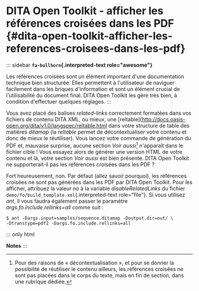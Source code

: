 # DITA Open Toolkit - afficher les références croisées dans les PDF {#dita-open-toolkit-afficher-les-references-croisees-dans-les-pdf}

::: sidebar
**`fa-bullhorn`{.interpreted-text role="awesome"}**

Les références croisées sont un élément important d\'une documentation
technique bien structurée. Elles permettent à l\'utilisateur de naviguer
facilement dans les briques d\'information et sont un élément crucial de
l\'utilisabilité du document final. DITA Open Toolkit les gère très
bien, à condition d\'effectuer quelques réglages.
:::

Vous avez placé des balises *related-links* correctement formatées dans
vos fichiers de contenu DITA XML, ou mieux, une
\[reltable\](<http://docs.oasis-open.org/dita/v1.0/langspec/reltable.html>
dans votre structure de table des matières *ditamap* (la *reltable*
permet de décontextualiser votre contenu et donc de mieux le
réutiliser). Vous lancez votre commande de génération du PDF et,
mauvaise surprise, aucune section *Voir aussi*[^1] n\'apparaît dans le
fichier cible ! Vous essayez alors de générer une version HTML de votre
contenu et là, votre section *Voir aussi* est bien présente. DITA Open
Toolkit ne supporterait-il pas les références croisées dans les PDF ?

Fort heureusement, non. Par défaut (allez savoir pourquoi), les
références croisées ne sont pas générées dans les PDF par DITA Open
Toolkit. Pour les afficher, attribuez la valeur *no* à la variable
*disableRelatedLinks* du fichier
`demo/fo/build_template.xml`{.interpreted-text role="file"}. Si vous
utilisez *ant*, il vous faudra également passer le paramètre
*args.fo.include.rellinks=all* comme suit :

``` console
$ ant -Dargs.input=samples/sequence.ditamap -Doutput.dir=out/ \
-Dtranstype=pdf2 -Dargs.fo.include.rellinks=all
```

::: only
html

**Notes**
:::

[^1]: Pour des raisons de « décontextualisation », et pour se donner la
    possibilité de réutiliser le contenu ailleurs, les références
    croisées ne sont pas placées dans le corps du texte, mais en fin de
    section, dans une rubrique dédiée.

